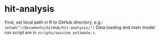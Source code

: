 # hit-analysis

First, set local path in R to GitHub directory, e.g.:
`
setwd("~/Documents/GitHub/hit-analysis/")
`
Data loading and main model run script are in `scripts/vaccine_estimate.r`.
